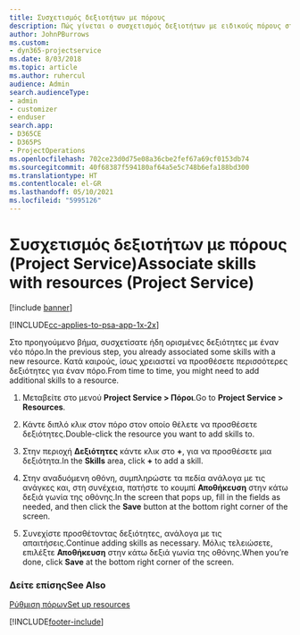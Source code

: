 ```yaml
---
title: Συσχετισμός δεξιοτήτων με πόρους
description: Πώς γίνεται ο συσχετισμός δεξιοτήτων με ειδικούς πόρους στο Project Service
author: JohnPBurrows
ms.custom:
- dyn365-projectservice
ms.date: 8/03/2018
ms.topic: article
ms.author: ruhercul
audience: Admin
search.audienceType:
- admin
- customizer
- enduser
search.app:
- D365CE
- D365PS
- ProjectOperations
ms.openlocfilehash: 702ce23d0d75e08a36cbe2fef67a69cf0153db74
ms.sourcegitcommit: 40f68387f594180af64a5e5c748b6efa188bd300
ms.translationtype: HT
ms.contentlocale: el-GR
ms.lasthandoff: 05/10/2021
ms.locfileid: "5995126"
---
```

# <a name="associate-skills-with-resources-project-service"></a><span data-ttu-id="c9a52-103">Συσχετισμός δεξιοτήτων με πόρους (Project Service)</span><span class="sxs-lookup"><span data-stu-id="c9a52-103">Associate skills with resources (Project Service)</span></span>

[!include [banner](../includes/psa-now-project-operations.md)]

[!INCLUDE[cc-applies-to-psa-app-1x-2x](../includes/cc-applies-to-psa-app-1x-2x.md)]

<span data-ttu-id="c9a52-104">Στο προηγούμενο βήμα, συσχετίσατε ήδη ορισμένες δεξιότητες με έναν νέο πόρο.</span><span class="sxs-lookup"><span data-stu-id="c9a52-104">In the previous step, you already associated some skills with  a new resource.</span></span> <span data-ttu-id="c9a52-105">Κατά καιρούς, ίσως χρειαστεί να προσθέσετε περισσότερες δεξιότητες για έναν πόρο.</span><span class="sxs-lookup"><span data-stu-id="c9a52-105">From time to time, you might need to add additional skills to a resource.</span></span>  
  
1.  <span data-ttu-id="c9a52-106">Μεταβείτε στο μενού **Project Service > Πόροι**.</span><span class="sxs-lookup"><span data-stu-id="c9a52-106">Go to **Project Service > Resources**.</span></span>  
  
2.  <span data-ttu-id="c9a52-107">Κάντε διπλό κλικ στον πόρο στον οποίο θέλετε να προσθέσετε δεξιότητες.</span><span class="sxs-lookup"><span data-stu-id="c9a52-107">Double-click the resource you want to add skills to.</span></span>  
  
3.  <span data-ttu-id="c9a52-108">Στην περιοχή **Δεξιότητες** κάντε κλικ στο **+**, για να προσθέσετε μια δεξιότητα.</span><span class="sxs-lookup"><span data-stu-id="c9a52-108">In the **Skills** area, click **+** to add a skill.</span></span>  
  
4.  <span data-ttu-id="c9a52-109">Στην αναδυόμενη οθόνη, συμπληρώστε τα πεδία ανάλογα με τις ανάγκες και, στη συνέχεια, πατήστε το κουμπί **Αποθήκευση** στην κάτω δεξιά γωνία της οθόνης.</span><span class="sxs-lookup"><span data-stu-id="c9a52-109">In the screen that pops up, fill in the fields as needed, and then click the **Save** button at the bottom right corner of the screen.</span></span>  
  
5.  <span data-ttu-id="c9a52-110">Συνεχίστε προσθέτοντας δεξιότητες, ανάλογα με τις απαιτήσεις.</span><span class="sxs-lookup"><span data-stu-id="c9a52-110">Continue adding skills as necessary.</span></span> <span data-ttu-id="c9a52-111">Μόλις τελειώσετε, επιλέξτε **Αποθήκευση** στην κάτω δεξιά γωνία της οθόνης.</span><span class="sxs-lookup"><span data-stu-id="c9a52-111">When you’re done, click **Save** at the bottom right corner of the screen.</span></span>  
  
### <a name="see-also"></a><span data-ttu-id="c9a52-112">Δείτε επίσης</span><span class="sxs-lookup"><span data-stu-id="c9a52-112">See Also</span></span>  
 [<span data-ttu-id="c9a52-113">Ρύθμιση πόρων</span><span class="sxs-lookup"><span data-stu-id="c9a52-113">Set up resources</span></span>](../psa/set-up-resources.md)


[!INCLUDE[footer-include](../includes/footer-banner.md)]
